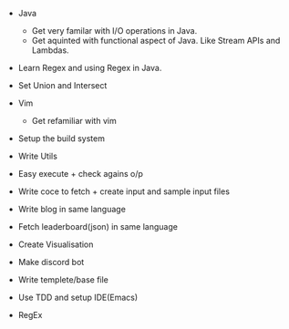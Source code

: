 * Java
  * Get very familar with I/O operations in Java.
  * Get aquinted with functional aspect of Java. Like Stream APIs and Lambdas.
* Learn Regex and using Regex in Java.
* Set Union and Intersect



* Vim
  * Get refamiliar with vim




* Setup the build system
* Write Utils
* Easy execute + check agains o/p
* Write coce to fetch + create input and sample input files
* Write blog in same language
* Fetch leaderboard(json) in same language
* Create Visualisation
* Make discord bot
* Write templete/base file
* Use TDD and setup IDE(Emacs)
* RegEx
